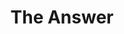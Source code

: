 ---
pid: rs276
title: The Answer
location_transcription: 
coordinates: "[-75.171913068031, 39.949391519742]"
zipcode: MA02135
gen_neighborhood: 
neighborhood: 
outside_phl: 'Brighton MA '
age: '26'
age_range: 20-29
instagram: 
image_file_name: rs_276.jpg
proposal_transcription: |-
  Allen Iverson
  PPG: 26.7
  AST: 6.2
  12 seasons in phi
  2001 MVP
topic: Person,Sports
topic_summary: 0, 0
type: Other No Form
keywords_other: basketball
credit: Nick Robert
image_labels: 
twitter: 
facebook: 
permalink: "/monuments/rs276/"
layout: item-page
---